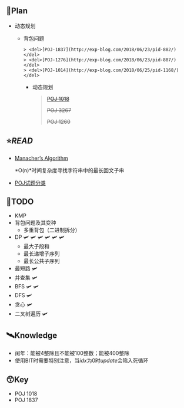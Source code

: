 ## :bookmark_tabs:Plan

* 动态规划
  * 背包问题

		> <del>[POJ-1837](http://exp-blog.com/2018/06/23/pid-882/)</del>
		> <del>[POJ-1276](http://exp-blog.com/2018/06/23/pid-887/) </del>
		> <del>[POJ-1014](http://exp-blog.com/2018/06/25/pid-1168/)</del>
		
	* 动态规划
	
	  > <del>[POJ 1018](http://poj.org/problem?id=1018)</del>
	  >
	  > <del>POJ 3267</del>
	  >
	  > <del>POJ 1260</del>


## :star:*READ*

* [Manacher’s Algorithm](http://articles.leetcode.com/longest-palindromic-substring-part-ii/)

  *O(n)*时间复杂度寻找字符串中的最长回文子串
  
* [POJ试题分类](http://exp-blog.com/2018/06/28/pid-38/)

## :busstop:TODO

* KMP
* 背包问题及其变种
  * 多重背包（二进制拆分）
* DP  :small_airplane: :small_airplane: :small_airplane: :small_airplane: :small_airplane: :small_airplane:
  * 最大子段和
  * 最长递增子序列
  * 最长公共子序列
* 最短路  :small_airplane:
* 并查集  :small_airplane:
* BFS  :small_airplane: :small_airplane:
* DFS  :small_airplane:
* 贪心  :small_airplane:
* 二叉树遍历  :small_airplane:

## :artificial_satellite:Knowledge

* 闰年：能被4整除且不能被100整数；能被400整除
* 使用BIT时需要特别注意，当*idx*为0时*update*会陷入死循环

## :kissing_smiling_eyes:Key

* POJ 1018
* POJ 1837




